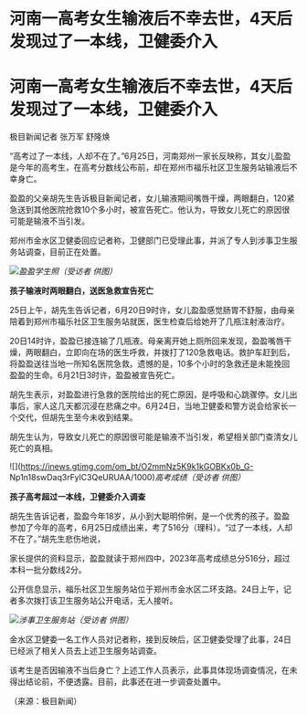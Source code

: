 # 河南一高考女生输液后不幸去世，4天后发现过了一本线，卫健委介入

# 河南一高考女生输液后不幸去世，4天后发现过了一本线，卫健委介入

极目新闻记者 张万军 舒隆焕

“高考过了一本线，人却不在了。”6月25日，河南郑州一家长反映称，其女儿盈盈是今年的高考生，在高考分数线公布前，却在郑州市福乐社区卫生服务站输液后不幸身亡。

盈盈的父亲胡先生告诉极目新闻记者，女儿输液期间嘴唇干燥，两眼翻白，120紧急送到其他医院抢救10个多小时，被宣告死亡。他认为，导致女儿死亡的原因很可能是输液不当引发。

郑州市金水区卫健委回应记者称，卫健部门已受理此事，并派了专人到涉事卫生服务站调查，目前正在处置。

![](https://inews.gtimg.com/om_bt/OnMAkWS9SMnX4v6X7BdFLUtFMkU1F4I8avnbFWF0rErB8AA/1000)_盈盈学生照（受访者
供图）_

**孩子输液时两眼翻白，送医急救宣告死亡**

25日上午，胡先生告诉记者，6月20日9时许，女儿盈盈感觉肠胃不舒服，由母亲陪着到郑州市福乐社区卫生服务站就医，医生检查后给她开了几瓶注射液治疗。

20日14时许，盈盈已接连输了几瓶液。母亲离开她上厕所回来发现，盈盈嘴唇干燥，两眼翻白，立即向在场的医生呼救，并拨打了120急救电话。救护车赶到后，将盈盈送往当地一所知名医院急救。遗憾的是，10多个小时的急救还是未能挽回盈盈的生命。6月21日3时许，盈盈被宣告死亡。

胡先生表示，对盈盈进行急救的医院给出的死亡原因，是呼吸和心跳骤停。女儿出事后，家人这几天都沉浸在悲痛之中。6月24日，当地卫健委和警方说会给家长一个交代，但胡先生至今未收到结果。

胡先生认为，导致女儿死亡的原因很可能是输液不当引发，希望相关部门查清女儿死亡的真相。

![](https://inews.gtimg.com/om_bt/O2mmNz5K9k1kGOBKx0b_G-
Np1n18swDaq3rFylC3QeURUAA/1000)_高考成绩（受访者 供图）_

**孩子高考超过一本线，卫健委介入调查**

胡先生告诉记者，盈盈今年18岁，从小到大聪明伶俐，是一个优秀的孩子。盈盈参加了今年的高考，6月25日成绩出来，考了516分（理科）。“过了一本线，人却不在了。”胡先生悲伤地说，

家长提供的资料显示，盈盈就读于郑州四中，2023年高考成绩总分516分，超过本科一批分数线2分。

公开信息显示，福乐社区卫生服务站位于郑州市金水区二环支路。24日上午，记者多次拨打该卫生服务站公开电话，无人接听。

![](https://inews.gtimg.com/om_bt/O3lPvXISL9ENbE0Cd5RgUV6C1GjeJmy6KRYQKtNN4EkcUAA/1000)_涉事卫生服务站（受访者
供图）_

金水区卫健委一名工作人员对记者称，接到反映后，区卫健委受理了此事，24日已经派了相关人员去上述卫生服务站调查。

该考生是否因输液不当后身亡？上述工作人员表示，此事具体现场调查情况，在未得出结论前，不便透露。目前，此事还在进一步调查处置中。

（来源：极目新闻）

